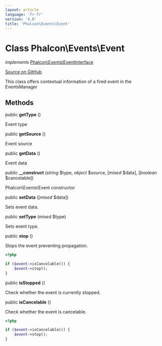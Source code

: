 ```yaml
---
layout: article
language: 'fr-fr'
version: '4.0'
title: 'Phalcon\Events\Event'
---
```


# Class **Phalcon\Events\Event**

*implements* [Phalcon\Events\EventInterface](/4.0/en/api/Phalcon_Events_EventInterface)

<a href="https://github.com/phalcon/cphalcon/tree/v4.0.0/phalcon/events/event.zep" class="btn btn-default btn-sm">Source on GitHub</a>

This class offers contextual information of a fired event in the EventsManager

## Methods

public **getType** ()

Event type

public **getSource** ()

Event source

public **getData** ()

Event data

public **__construct** (*string* $type, *object* $source, [*mixed* $data], [*boolean* $cancelable])

Phalcon\Events\Event constructor

public **setData** ([*mixed* $data])

Sets event data.

public **setType** (*mixed* $type)

Sets event type.

public **stop** ()

Stops the event preventing propagation.

```php
<?php

if ($event->isCancelable()) {
    $event->stop();
}

```

public **isStopped** ()

Check whether the event is currently stopped.

public **isCancelable** ()

Check whether the event is cancelable.

```php
<?php

if ($event->isCancelable()) {
    $event->stop();
}

```